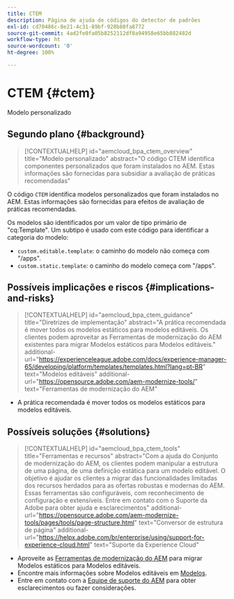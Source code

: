 ```yaml
---
title: CTEM
description: Página de ajuda de códigos do detector de padrões
exl-id: cd70486c-8e21-4c31-89bf-928b80fa8772
source-git-commit: 4ad2fe0fa05b8252112df8a94958e65bb882482d
workflow-type: ht
source-wordcount: '0'
ht-degree: 100%

---
```


# CTEM {#ctem}

Modelo personalizado

## Segundo plano {#background}

>[!CONTEXTUALHELP]
>id="aemcloud_bpa_ctem_overview"
>title="Modelo personalizado"
>abstract="O código CTEM identifica componentes personalizados que foram instalados no AEM. Estas informações são fornecidas para subsidiar a avaliação de práticas recomendadas"

O código `CTEM` identifica modelos personalizados que foram instalados no AEM. Estas informações são fornecidas para efeitos de avaliação de práticas recomendadas.

Os modelos são identificados por um valor de tipo primário de &quot;cq:Template&quot;. Um subtipo é usado com este código para identificar a categoria do modelo:

* `custom.editable.template`: o caminho do modelo não começa com &quot;/apps&quot;.
* `custom.static.template`: o caminho do modelo começa com &quot;/apps&quot;.

## Possíveis implicações e riscos {#implications-and-risks}

>[!CONTEXTUALHELP]
>id="aemcloud_bpa_ctem_guidance"
>title="Diretrizes de implementação"
>abstract="A prática recomendada é mover todos os modelos estáticos para modelos editáveis. Os clientes podem aproveitar as Ferramentas de modernização do AEM existentes para migrar Modelos estáticos para Modelos editáveis."
>additional-url="https://experienceleague.adobe.com/docs/experience-manager-65/developing/platform/templates/templates.html?lang=pt-BR" text="Modelos editáveis"
>additional-url="https://opensource.adobe.com/aem-modernize-tools/" text="Ferramentas de modernização do AEM"

* A prática recomendada é mover todos os modelos estáticos para modelos editáveis.

## Possíveis soluções {#solutions}

>[!CONTEXTUALHELP]
>id="aemcloud_bpa_ctem_tools"
>title="Ferramentas e recursos"
>abstract="Com a ajuda do Conjunto de modernização do AEM, os clientes podem manipular a estrutura de uma página, de uma definição estática para um modelo editável. O objetivo é ajudar os clientes a migrar das funcionalidades limitadas dos recursos herdados para as ofertas robustas e modernas do AEM. Essas ferramentas são configuráveis, com reconhecimento de configuração e extensíveis. Entre em contato com o Suporte da Adobe para obter ajuda e esclarecimentos"
>additional-url="https://opensource.adobe.com/aem-modernize-tools/pages/tools/page-structure.html" text="Conversor de estrutura de página"
>additional-url="https://helpx.adobe.com/br/enterprise/using/support-for-experience-cloud.html" text="Suporte da Experience Cloud"

* Aproveite as [Ferramentas de modernização do AEM](https://opensource.adobe.com/aem-modernize-tools/) para migrar Modelos estáticos para Modelos editáveis.
* Encontre mais informações sobre Modelos editáveis em [Modelos](https://experienceleague.adobe.com/docs/experience-manager-65/developing/platform/templates/templates.html?lang=pt-BR).
* Entre em contato com a [Equipe de suporte do AEM](https://helpx.adobe.com/br/enterprise/using/support-for-experience-cloud.html) para obter esclarecimentos ou fazer considerações.
